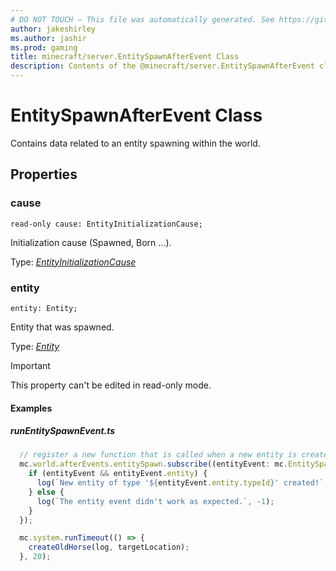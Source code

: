 ```yaml
---
# DO NOT TOUCH — This file was automatically generated. See https://github.com/mojang/minecraftapidocsgenerator to modify descriptions, examples, etc.
author: jakeshirley
ms.author: jashir
ms.prod: gaming
title: minecraft/server.EntitySpawnAfterEvent Class
description: Contents of the @minecraft/server.EntitySpawnAfterEvent class.
---
```

# EntitySpawnAfterEvent Class

Contains data related to an entity spawning within the world.

## Properties

### **cause**
`read-only cause: EntityInitializationCause;`

Initialization cause (Spawned, Born ...).

Type: [*EntityInitializationCause*](EntityInitializationCause.md)

### **entity**
`entity: Entity;`

Entity that was spawned.

Type: [*Entity*](Entity.md)
  
> [!IMPORTANT]
> This property can't be edited in read-only mode.

#### Examples
##### ***runEntitySpawnEvent.ts***
```typescript
  // register a new function that is called when a new entity is created.
  mc.world.afterEvents.entitySpawn.subscribe((entityEvent: mc.EntitySpawnAfterEvent) => {
    if (entityEvent && entityEvent.entity) {
      log(`New entity of type '${entityEvent.entity.typeId}' created!`, 1);
    } else {
      log(`The entity event didn't work as expected.`, -1);
    }
  });

  mc.system.runTimeout(() => {
    createOldHorse(log, targetLocation);
  }, 20);
```
